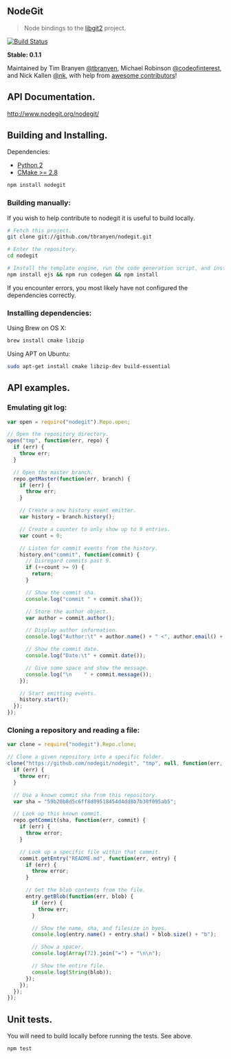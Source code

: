 NodeGit
-------

> Node bindings to the [libgit2](http://libgit2.github.com/) project.

[![Build
Status](https://travis-ci.org/tbranyen/nodegit.png)](https://travis-ci.org/nodegit/nodegit)

**Stable: 0.1.1**

Maintained by Tim Branyen [@tbranyen](http://twitter.com/tbranyen), Michael
Robinson [@codeofinterest](http://twitter.com/codeofinterest), and Nick Kallen
[@nk](http://twitter.com/nk), with help from [awesome
contributors](https://github.com/tbranyen/nodegit/contributors)!

## API Documentation. ##

http://www.nodegit.org/nodegit/

## Building and Installing. ##

Dependencies:

* [Python 2](https://www.python.org/)
* [CMake >= 2.8](http://www.cmake.org/)

``` bash
npm install nodegit
```

### Building manually: ###

If you wish to help contribute to nodegit it is useful to build locally.

``` bash
# Fetch this project.
git clone git://github.com/tbranyen/nodegit.git

# Enter the repository.
cd nodegit

# Install the template engine, run the code generation script, and install.
npm install ejs && npm run codegen && npm install
```

If you encounter errors, you most likely have not configured the dependencies
correctly.

### Installing dependencies: ###

Using Brew on OS X:

``` bash
brew install cmake libzip
```

Using APT on Ubuntu:

``` bash
sudo apt-get install cmake libzip-dev build-essential
```

## API examples. ##

### Emulating git log: ###

``` javascript
var open = require("nodegit").Repo.open;

// Open the repository directory.
open("tmp", function(err, repo) {
  if (err) {
    throw err;
  }

  // Open the master branch.
  repo.getMaster(function(err, branch) {
    if (err) {
      throw err;
    }

    // Create a new history event emitter.
    var history = branch.history();

    // Create a counter to only show up to 9 entries.
    var count = 0;

    // Listen for commit events from the history.
    history.on("commit", function(commit) {
      // Disregard commits past 9.
      if (++count >= 9) {
        return;
      }

      // Show the commit sha.
      console.log("commit " + commit.sha());

      // Store the author object.
      var author = commit.author();

      // Display author information.
      console.log("Author:\t" + author.name() + " <", author.email() + ">");

      // Show the commit date.
      console.log("Date:\t" + commit.date());

      // Give some space and show the message.
      console.log("\n    " + commit.message());
    });

    // Start emitting events.
    history.start();
  });
});
```

### Cloning a repository and reading a file: ###

``` javascript
var clone = require("nodegit").Repo.clone;

// Clone a given repository into a specific folder.
clone("https://github.com/nodegit/nodegit", "tmp", null, function(err, repo) {
  if (err) {
    throw err;
  }

  // Use a known commit sha from this repository.
  var sha = "59b20b8d5c6ff8d09518454d4dd8b7b30f095ab5";

  // Look up this known commit.
  repo.getCommit(sha, function(err, commit) {
    if (err) {
      throw error;
    }

    // Look up a specific file within that commit.
    commit.getEntry("README.md", function(err, entry) {
      if (err) {
        throw error;
      }

      // Get the blob contents from the file.
      entry.getBlob(function(err, blob) {
        if (err) {
          throw err;
        }

        // Show the name, sha, and filesize in byes.
        console.log(entry.name() + entry.sha() + blob.size() + "b");

        // Show a spacer.
        console.log(Array(72).join("=") + "\n\n");

        // Show the entire file.
        console.log(String(blob));
      });
    });
  });
});
```

## Unit tests. ##

You will need to build locally before running the tests.  See above.

``` bash
npm test
```

